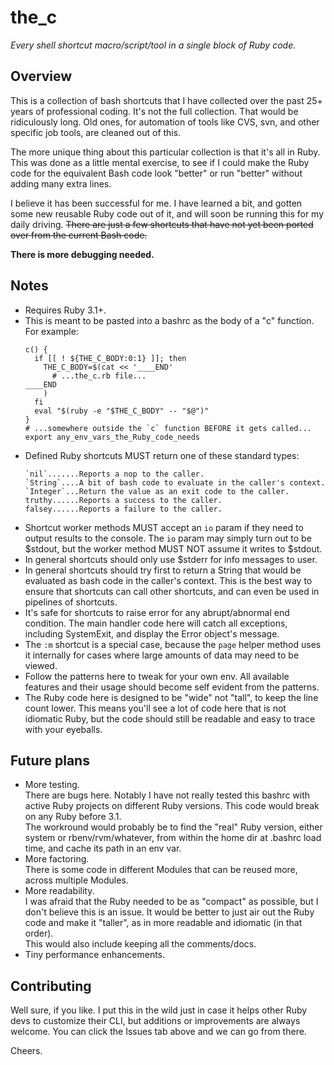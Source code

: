 # the_c

_Every shell shortcut macro/script/tool in a single block of Ruby code._

## Overview

This is a collection of bash shortcuts that I have collected over the past 25+ years of professional coding. It's not the full collection. That would be ridiculously long. Old ones, for automation of tools like CVS, svn, and other specific job tools, are cleaned out of this.

The more unique thing about this particular collection is that it's all in Ruby. This was done as a little mental exercise, to see if I could make the Ruby code for the equivalent Bash code look "better" or run "better" without adding many extra lines.

I believe it has been successful for me. I have learned a bit, and gotten some new reusable Ruby code out of it, and will soon be running this for my daily driving. ~~There are just a few shortcuts that have not yet been ported over from the current Bash code.~~

**There is more debugging needed.**

## Notes

- Requires Ruby 3.1+.
- This is meant to be pasted into a bashrc as the body of a "c" function.<br>
  For example:
    ```shell
    c() {
      if [[ ! ${THE_C_BODY:0:1} ]]; then
        THE_C_BODY=$(cat << '____END'
          # ...the_c.rb file...
    ____END
        )
      fi
      eval "$(ruby -e "$THE_C_BODY" -- "$@")"
    }
    # ...somewhere outside the `c` function BEFORE it gets called...
    export any_env_vars_the_Ruby_code_needs
    ```
- Defined Ruby shortcuts MUST return one of these standard types:
    ```text
    `nil`.......Reports a nop to the caller.
    `String`....A bit of bash code to evaluate in the caller's context.
    `Integer`...Return the value as an exit code to the caller.
    truthy......Reports a success to the caller.
    falsey......Reports a failure to the caller.
    ```
- Shortcut worker methods MUST accept an `io` param if they need to output
  results to the console. The `io` param may simply turn out to be
  $stdout, but the worker method MUST NOT assume it writes to $stdout.
- In general shortcuts should only use $stderr for info messages to user.
- In general shortcuts should try first to return a String that would be
  evaluated as bash code in the caller's context. This is the best way to
  ensure that shortcuts can call other shortcuts, and can even be used in
  pipelines of shortcuts.
- It's safe for shortcuts to raise error for any abrupt/abnormal end
  condition. The main handler code here will catch all exceptions,
  including SystemExit, and display the Error object's message.
- The `:m` shortcut is a special case, because the `page` helper method
  uses it internally for cases where large amounts of data may need to be
  viewed.
- Follow the patterns here to tweak for your own env. All available
  features and their usage should become self evident from the patterns.
- The Ruby code here is designed to be "wide" not "tall", to keep the
  line count lower. This means you'll see a lot of code here that is not
  idiomatic Ruby, but the code should still be readable and easy to trace
  with your eyeballs.

## Future plans

- More testing.<br>There are bugs here. Notably I have not really tested this bashrc with active Ruby projects on different Ruby versions. This code would break on any Ruby before 3.1.<br>The workround would probably be to find the "real" Ruby version, either system or rbenv/rvm/whatever, from within the home dir at .bashrc load time, and cache its path in an env var.
- More factoring.<br>There is some code in different Modules that can be reused more, across multiple Modules.
- More readability.<br>I was afraid that the Ruby needed to be as "compact" as possible, but I don't believe this is an issue. It would be better to just air out the Ruby code and make it "taller", as in more readable and idiomatic (in that order).<br>This would also include keeping all the comments/docs.
- Tiny performance enhancements.

## Contributing

Well sure, if you like. I put this in the wild just in case it helps other Ruby devs to customize their CLI, but additions or improvements are always welcome. You can click the Issues tab above and we can go from there.

Cheers.
